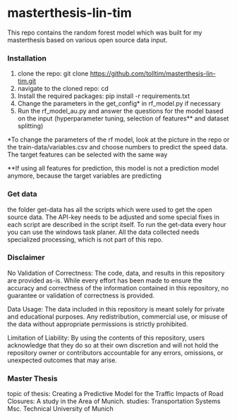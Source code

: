 # masterthesis-lin-tim
This repo contains the random forest model which was built for my masterthesis based on various open source data input. 

### Installation
1. clone the repo: git clone <https://github.com/tolltim/masterthesis-lin-tim.git>
2. navigate to the cloned repo: cd <location of repo>
3. Install the required packages: pip install -r requirements.txt
4. Change the parameters in the get_config* in rf_model.py if necessary
5. Run the rf_model_au.py and answer the questions for the model based on the input (hyperparameter tuning, selection of features** and dataset splitting)


*To change the parameters of the rf model, look at the picture in the repo or the train-data/variables.csv and choose numbers to predict the speed data. 
The target features can be selected with the same way

**If using all features for prediction, this model is not a prediction model anymore, because the target variables are predicting

### Get data
the folder get-data has all the scripts which were used to get the open source data. 
The API-key needs to be adjusted and some special fixes in each script are described in the script itself.
To run the get-data every hour you can use the windows task planer.
All the data collected needs specialized processing, which is not part of this repo. 

### Disclaimer
No Validation of Correctness: The code, data, and results in this repository are provided as-is. 
While every effort has been made to ensure the accuracy and correctness of the information contained in this repository, 
no guarantee or validation of correctness is provided.

Data Usage: The data included in this repository is meant solely for private and educational purposes. 
Any redistribution, commercial use, or misuse of the data without appropriate permissions is strictly prohibited.

Limitation of Liability: By using the contents of this repository, users acknowledge that they do so at their own discretion 
and will not hold the repository owner or contributors accountable for any errors, omissions, or unexpected outcomes that may arise.

### Master Thesis

topic of thesis: Creating a Predictive Model for the Traffic Impacts of Road Closures: A study in the Area of Munich. 
studies: Transportation Systems Msc. Technical University of Munich 
